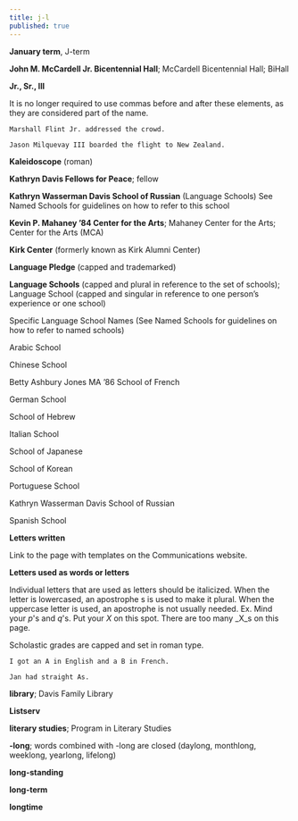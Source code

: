 ```yaml
---
title: j-l
published: true
---
```


**January term**, J-term

**John M. McCardell Jr. Bicentennial Hall**; McCardell Bicentennial Hall; BiHall

**Jr., Sr., III**

It is no longer required to use commas before and after these elements, as they are considered part of the name.

`Marshall Flint Jr. addressed the crowd.`

`Jason Milquevay III boarded the flight to New Zealand.`

**Kaleidoscope** (roman)

**Kathryn Davis Fellows for Peace**; fellow

**Kathryn Wasserman Davis School of Russian** (Language Schools) See Named Schools for guidelines on how to refer to this school

**Kevin P. Mahaney ’84 Center for the Arts**; Mahaney Center for the Arts; Center for the Arts (MCA)

**Kirk Center** (formerly known as Kirk Alumni Center)

**Language Pledge** (capped and trademarked)

**Language Schools** (capped and plural in reference to the set of schools); Language School (capped and singular in reference to one person’s experience or one school)

Specific Language School Names (See Named Schools for guidelines on how to refer to named schools)

Arabic School

Chinese School

Betty Ashbury Jones MA ’86 School of French

German School

School of Hebrew

Italian School

School of Japanese

School of Korean

Portuguese School

Kathryn Wasserman Davis School of Russian

Spanish School

**Letters written**

Link to the page with templates on the Communications website.

**Letters used as words or letters**

Individual letters that are used as letters should be italicized. When the letter is lowercased, an apostrophe s is used to make it plural. When the uppercase letter is used, an apostrophe is not usually needed. Ex. Mind your _p_'s and _q_'s. Put your _X_ on this spot. There are too many _X_s on this page.

Scholastic grades are capped and set in roman type.

`I got an A in English and a B in French.`

`Jan had straight As.`

**library**; Davis Family Library

**Listserv**

**literary studies**; Program in Literary Studies

**-long**; words combined with -long are closed (daylong, monthlong, weeklong, yearlong, lifelong)

**long-standing**

**long-term**

**longtime**
